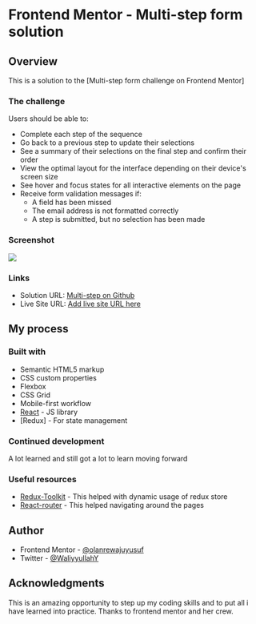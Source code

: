 # Frontend Mentor - Multi-step form solution

## Overview

This is a solution to the [Multi-step form challenge on Frontend Mentor]

### The challenge

Users should be able to:

- Complete each step of the sequence
- Go back to a previous step to update their selections
- See a summary of their selections on the final step and confirm their order
- View the optimal layout for the interface depending on their device's screen size
- See hover and focus states for all interactive elements on the page
- Receive form validation messages if:
  - A field has been missed
  - The email address is not formatted correctly
  - A step is submitted, but no selection has been made

### Screenshot

![](./screenshot.jpg)

### Links

- Solution URL: [Multi-step on Github](https://github.com/olanrewajuyusuf/Multi-step-form)
- Live Site URL: [Add live site URL here](https://your-live-site-url.com)

## My process

### Built with

- Semantic HTML5 markup
- CSS custom properties
- Flexbox
- CSS Grid
- Mobile-first workflow
- [React](https://reactjs.org/) - JS library
- [Redux] - For state management

### Continued development

A lot learned and still got a lot to learn moving forward

### Useful resources

- [Redux-Toolkit](https://redux-toolkit.js.org/) - This helped with dynamic usage of redux store
- [React-router](https://reactrouter.com/en/main) - This helped navigating around the pages

## Author

- Frontend Mentor - [@olanrewajuyusuf](https://www.frontendmentor.io/profile/olanrewajuyusuf)
- Twitter - [@WaliyyullahY](https://www.twitter.com/WaliyyullahY)

## Acknowledgments

This is an amazing opportunity to step up my coding skills and to put all i have learned into practice. Thanks to frontend mentor and her crew.
